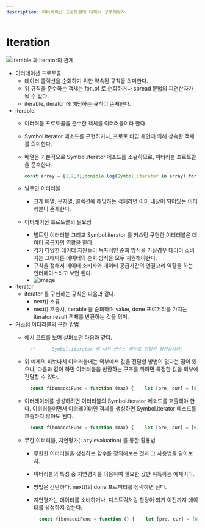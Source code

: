 ```yaml
---
description: 이터레이션 프로토콜에 대해서 공부해보자.
---
```


# Iteration



![iterable &#xACFC; iterator&#xC758; &#xAD00;&#xACC4;](https://user-images.githubusercontent.com/16012504/66713227-ec0a4a80-ede2-11e9-98c5-ee2f330a42e4.png)

* 이터레이션 프로토콜
  * 데이터 콜렉션을 순회하기 위한 약속된 규칙을 의미한다.
  * 위 규칙을 준수하는 객체는 for..of 로 순회하거나 spread 문법의 피연산자가 될 수 있다.
  * iterable, iterator 에 해당하는 규칙이 존재한다.
* iterable
  * 이터러블 프로토콜을 준수한 객체를 이터러블이라 한다.
  * Symbol.iterator 메소드를 구현하거나, 프로토 타입 체인에 의해 상속한 객체를 의미한다.
  * 배열은 기본적으로 Symbol.iterator 메소드를 소유하므로, 이터러블 프로토콜을 준수한다.

    ```javascript
    const array = [1,2,3];console.log(Symbol.iterator in array);for (const item of array){  console.log(item);}/*   일반 객체는 이터레이션 프로토콜을 준수하지 않는다.  Symbol.iterator 를 직접 메소드를 커스텀구현하면 일반 객체도 가능은 하다.*/const objectLiteral = { a: 10, b: 20};console.log(Symbol.iterator in objectLiteral); // falsefor(const oL of objectLiteral){  console.log(p);}
    ```

  * 빌트인 이터러블
    * 크게 배열, 문자열, 콜렉션에 해당하는 객체라면 이미 내장이 되어있는 이터러블이 존재한다.
  * 이터레이션 프로토콜의 필요성
    * 빌트인 이터러블 그리고 Symbol.iterator 를 커스텀 구현한 이터러블은 데이터 공급자의 역활을 한다.
    * 각기 다양한 데이터 자원들이 독자적인 순회 방식을 가질경우 데이터 소비자는 그에따른 데이터의 순회 방식을 모두 지원해야한다.
    * 규칙을 정해서 데이터 소비자와 데이터 공급자간의 연결고리 역활을 하는 인터페이스라고 보면 된다.
    * ![image](https://user-images.githubusercontent.com/16012504/66713231-fb899380-ede2-11e9-8493-29bfb6d8e529.png)                
* iterator
  * iterator 를 구현하는 규칙은 다음과 같다.
    * next\(\) 소유
    * next\(\) 호출시, iterable 을 순회하며 value, done 프로퍼티를 가지는 iterator result 객체를 반환하는 것을 의미.
* 커스텀 이터러블의 구현 방법
  * 예시 코드를 보며 살펴보면 다음과 같다.

    ```javascript
      /*      Symbol.iterator 의 내부 변수는 외부로 전달이 불가능하다.      이 특성을 이용하여 다양한 구현이 가능하다.      Symbol.iterator 메소드는 next 메소드를 소유한 이터레이터를 반환해야 한다.      next 메소드는 이터레이터 리절트 객체를 반환하며 순회시 마다 호출이 된다.  */      const fibonacci = {          [Symbol.iterator]() {      let [pre, cur] = [0, 1];              const max = 10;              //return iterator        return {                  next() {          [pre, cur] = [cur, pre + cur];          return {            value: cur,            done: cur >= max          };        }      };    }  };     // 반복문 에서의 사용          for (const num of fibonacci) {          console.log(num);   }  // spread 문법  const arr = [...fibonacci];  console.log(arr); // [ 1, 2, 3, 5, 8 ]  // destructuring  const [first, second, ...rest] = fibonacci;  console.log(first, second, rest); // 1 2 [ 3, 5, 8 ]
    ```

  * 위 예제의 피보나치 이터러블에는 외부에서 값을 전달할 방법이 없다는 점이 있으나, 다음과 같이 하면 이터러블을 반환하는 구조를 취하면 특정한 값을 외부에 전달할 수 있다.

    ```javascript
      const fibonacciFunc = function (max) {    let [pre, cur] = [0, 1];    return {                  [Symbol.iterator]() {                      return {                          next() {            [pre, cur] = [cur, pre + cur];            return {              value: cur,              done: cur >= max            };          }        };      }    };  };  for (const num of fibonacciFunc(10)) {      console.log(num);  }
    ```

  * 이터레이터를 생성하려면 이터러블의 Symbol.iterator 메소드를 호출해야 한다. 이터러블이면서 이터레이터인 객체를 생성하면 Symbol.iterator 메소드를 호출하지 않아도 된다.

    ```javascript
      const fibonacciFunc = function (max) {    let [pre, cur] = [0, 1];    /*      Symbol.iterator 메소드와 next 메소드를 소유한 이터러블이면서 이터레이터인 객체를 반환      하려면 위 예지와 다르게 감싸는 구조가 아닌 별도의 프로퍼티로 구성하면 된다.     */    return {                  [Symbol.iterator]() {        return this;      },                  next() {        [pre, cur] = [cur, pre + cur];        return {          value: cur,          done: cur >= max        };      }    };  };          let iter = fibonacciFunc(10);  // 이터레이터로 활용되는 코드  console.log(iter.next()); // {value: 1, done: false}  console.log(iter.next()); // {value: 2, done: false}  console.log(iter.next()); // {value: 3, done: false}  console.log(iter.next()); // {value: 5, done: false}  console.log(iter.next()); // {value: 8, done: false}  console.log(iter.next()); // {value: 13, done: true}  iter = fibonacciFunc(10);  // 이터러블로 활용되는 코드  for (const num of iter) {    console.log(num);  }
    ```

  * 무한 이터러블, 지연평가\(Lazy evaluation\) 를 통한 활용법
    * 무한한 이터러블을 생성하는 함수를 정의해보는 것과 그 사용법을 알아보자.
    * 이터러블의 특성 중 지연평가를 이용하여 필요한 값만 취득하는 예제이다.
    * 방법은 간단하다. next\(\)의 done 프로퍼티를 생략하면 된다.
    * 지연평가는 데이터를 소비하거나, 디스트럭처링 할당이 되기 이전까지 데이터를 생성하지 않는다.

      ```javascript
        const fibonacciFunc = function () {    let [pre, cur] = [0, 1];    return {      [Symbol.iterator]() {        return this;      },      next() {        [pre, cur] = [cur, pre + cur];                          return { value: cur };      }    };  };              // 제약을 걸지 않으면 무한히 생성된다.  for (const num of fibonacciFunc()) {    if (num > 10000) break;    console.log(num);  }  // 원하는 값만 취득하는 방식  const [f1, f2, f3] = fibonacciFunc();  console.log(f1, f2, f3); // 1 2 3
      ```

